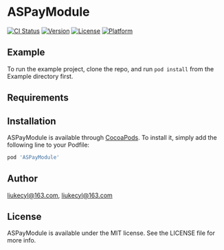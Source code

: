 # ASPayModule

[![CI Status](https://img.shields.io/travis/liukecyl@163.com/ASPayModule.svg?style=flat)](https://travis-ci.org/liukecyl@163.com/ASPayModule)
[![Version](https://img.shields.io/cocoapods/v/ASPayModule.svg?style=flat)](https://cocoapods.org/pods/ASPayModule)
[![License](https://img.shields.io/cocoapods/l/ASPayModule.svg?style=flat)](https://cocoapods.org/pods/ASPayModule)
[![Platform](https://img.shields.io/cocoapods/p/ASPayModule.svg?style=flat)](https://cocoapods.org/pods/ASPayModule)

## Example

To run the example project, clone the repo, and run `pod install` from the Example directory first.

## Requirements

## Installation

ASPayModule is available through [CocoaPods](https://cocoapods.org). To install
it, simply add the following line to your Podfile:

```ruby
pod 'ASPayModule'
```

## Author

liukecyl@163.com, liukecyl@163.com

## License

ASPayModule is available under the MIT license. See the LICENSE file for more info.
